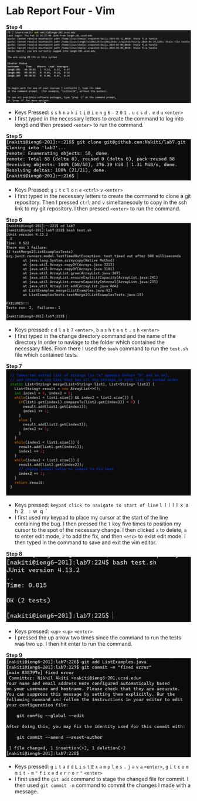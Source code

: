# Lab Report Four - Vim

**Step 4**
![image_one](093441.png)
- Keys Pressed:  `s` `s` `h` `n` `a` `k` `i` `t` `i` `@` `i` `e` `n` `g` `6` `-` `2` `0` `1` `.` `u` `c` `s` `d` `.` `e` `d` `u` `<enter>`
- I first typed in the necessary letters to create the command to log into ieng6 and then pressed `<enter>` to run the command. 

**Step 5**
\
![image_two](123759.png)
- Keys Pressed: `g` `i` `t` `c` `l` `o` `n` `e` `<ctrl>` `v` `<enter>`
- I first typed in the necessary letters to create the command to clone a git repository. Then I pressed `ctrl` and `v` simeltanesouly to copy in the ssh link to my git repository. I then pressed `<enter>` to run the command.
  
**Step 6**
\
![image_three](134409.png)
- Keys pressed: `c` `d` `l` `a` `b` `7` `<enter>`, `b` `a` `s` `h` `t` `e` `s` `t` `.` `s` `h` `<enter>`
- I first typed in the change directory command and the name of the directory in order to naviage to the folder which contained the necessary files. From there I used the `bash` command to run the `test.sh` file which contained tests. 

**Step 7**
\
![image_four](135311.png)
- Keys pressed: `keypad click to navigate to start of line` `l `l` `l` `l` `l` `x` `a` `h` `2` `<esc>` `:` `w` `q` `<enter>`
- I first used my keypad to place my cursor at the start of the line containing the bug. I then pressed the `l` key five times to position my cursor to the spot of the necessary change. I then clicked `x` to delete, `a` to enter edit mode, `2` to add the fix, and then `<esc>` to exist edit mode. I then typed in the command to save and exit the vim editor.
  
**Step 8**
\
![image_five](135446.png)
- Keys pressed: `<up>` `<up>` `<enter>`
- I pressed the up arrow two times since the command to run the tests was two up. I then hit enter to run the command. 

**Step 9**
\
![image_six](135723.png)
- Keys pressed: `g` `i` `t` `a` `d` `d` `L` `i` `s` `t` `E` `x` `a` `m` `p` `l` `e` `s` `.` `j` `a` `v` `a` `<enter>`, `g` `i` `t` `c` `o` `m` `m` `i` `t` `-` `m` `"` `f` `i` `x` `e` `d` `e` `r` `r` `o` `r` `"` `<enter>`
- I first used the `git add` command to stage the changed file for commit. I then used `git commit -m` command to commit the changes I made with a message.  
